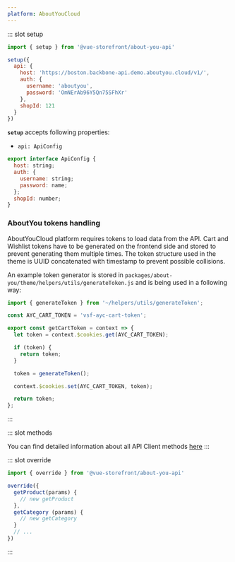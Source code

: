 ```yaml
---
platform: AboutYouCloud
---
```



<IncludeContent content-key="api-client" />

<!-- Code example for setup method -->
::: slot setup
```javascript
import { setup } from '@vue-storefront/about-you-api'

setup({
  api: {
    host: 'https://boston.backbone-api.demo.aboutyou.cloud/v1/',
    auth: {
      username: 'aboutyou',
      password: 'OmNErAb96Y5Qn75SFhXr'
    },
    shopId: 121
  }
})
```
**`setup`** accepts following properties:


- `api: ApiConfig`
```js
export interface ApiConfig {
  host: string;
  auth: {
    username: string;
    password: name;
  };
  shopId: number;
}
```

### AboutYou tokens handling

AboutYouCloud platform requires tokens to load data from the API. Cart and Wishlist tokens have to be generated on the frontend side and stored to prevent generating them multiple times. The token structure used in the theme is UUID concatenated with timestamp to prevent possible collisions.

An example token generator is stored in `packages/about-you/theme/helpers/utils/generateToken.js` and is being used in a following way:

```js
import { generateToken } from '~/helpers/utils/generateToken';

const AYC_CART_TOKEN = 'vsf-ayc-cart-token';

export const getCartToken = context => {
  let token = context.$cookies.get(AYC_CART_TOKEN);

  if (token) {
    return token;
  }

  token = generateToken();

  context.$cookies.set(AYC_CART_TOKEN, token);

  return token;
};
```

:::

::: slot methods

You can find detailed information about all API Client methods [here](./api-client/index.html)
:::

::: slot override

```js
import { override } from '@vue-storefront/about-you-api'

override({
  getProduct(params) {
    // new getProduct
  },
  getCategory (params) {
    // new getCategory
  }
  // ...
})
```
:::
